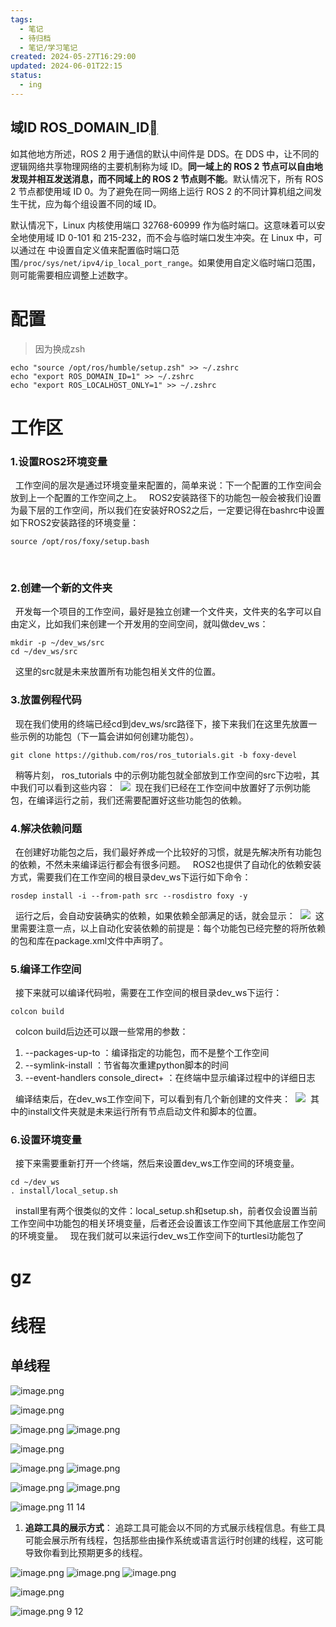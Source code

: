 ```yaml
---
tags:
  - 笔记
  - 待归档
  - 笔记/学习笔记
created: 2024-05-27T16:29:00
updated: 2024-06-01T22:15
status:
  - ing
---
```

## 域ID  ROS_DOMAIN_ID[](https://docs.ros.org/en/humble/Concepts/Intermediate/About-Domain-ID.html#the-ros-domain-id "链接至此标题")

如其他地方所述，ROS 2 用于通信的默认中间件是 DDS。在 DDS 中，让不同的逻辑网络共享物理网络的主要机制称为域 ID。**同一域上的 ROS 2 节点可以自由地发现并相互发送消息，而不同域上的 ROS 2 节点则不能**。默认情况下，所有 ROS 2 节点都使用域 ID 0。为了避免在同一网络上运行 ROS 2 的不同计算机组之间发生干扰，应为每个组设置不同的域 ID。

默认情况下，Linux 内核使用端口 32768-60999 作为临时端口。这意味着可以安全地使用域 ID 0-101 和 215-232，而不会与临时端口发生冲突。在 Linux 中，可以通过在 中设置自定义值来配置临时端口范围`/proc/sys/net/ipv4/ip_local_port_range`。如果使用自定义临时端口范围，则可能需要相应调整上述数字。

# 配置
> 因为换成zsh
```
echo "source /opt/ros/humble/setup.zsh" >> ~/.zshrc
echo "export ROS_DOMAIN_ID=1" >> ~/.zshrc
echo "export ROS_LOCALHOST_ONLY=1" >> ~/.zshrc
```


# 工作区
### 1.设置ROS2环境变量

  工作空间的层次是通过环境变量来配置的，简单来说：下一个配置的工作空间会放到上一个配置的工作空间之上。   ROS2安装路径下的功能包一般会被我们设置为最下层的工作空间，所以我们在安装好ROS2之后，一定要记得在bashrc中设置如下ROS2安装路径的环境变量：

```
source /opt/ros/foxy/setup.bash
```

 

### 2.创建一个新的文件夹

  开发每一个项目的工作空间，最好是独立创建一个文件夹，文件夹的名字可以自由定义，比如我们来创建一个开发用的空间空间，就叫做dev_ws：

```
mkdir -p ~/dev_ws/src
cd ~/dev_ws/src
```

  这里的src就是未来放置所有功能包相关文件的位置。  

### 3.放置例程代码

  现在我们使用的终端已经cd到dev_ws/src路径下，接下来我们在这里先放置一些示例的功能包（下一篇会讲如何创建功能包）。

```
git clone https://github.com/ros/ros_tutorials.git -b foxy-devel
```

  稍等片刻， ros_tutorials 中的示例功能包就全部放到工作空间的src下边啦，其中我们可以看到这些内容：  [![](https://www.guyuehome.com/Uploads/wp/2020/08/a7c3df4abde45be608-19-14-04-20.png)](https://www.guyuehome.com/Uploads/wp/2020/08/a7c3df4abde45be608-19-14-04-20.png)  现在我们已经在工作空间中放置好了示例功能包，在编译运行之前，我们还需要配置好这些功能包的依赖。  

### 4.解决依赖问题

  在创建好功能包之后，我们最好养成一个比较好的习惯，就是先解决所有功能包的依赖，不然未来编译运行都会有很多问题。   ROS2也提供了自动化的依赖安装方式，需要我们在工作空间的根目录dev_ws下运行如下命令：

```
rosdep install -i --from-path src --rosdistro foxy -y
```

  运行之后，会自动安装确实的依赖，如果依赖全部满足的话，就会显示：  [![](https://www.guyuehome.com/Uploads/wp/2020/08/832bbeb06cae0b3508-19-14-04-20.png)](https://www.guyuehome.com/Uploads/wp/2020/08/832bbeb06cae0b3508-19-14-04-20.png)  这里需要注意一点，以上自动化安装依赖的前提是：每个功能包已经完整的将所依赖的包和库在package.xml文件中声明了。  

### 5.编译工作空间

  接下来就可以编译代码啦，需要在工作空间的根目录dev_ws下运行：

```
colcon build
```

   colcon build后边还可以跟一些常用的参数：  

1. --packages-up-to ：编译指定的功能包，而不是整个工作空间
2. --symlink-install ：节省每次重建python脚本的时间
3. --event-handlers console_direct+ ：在终端中显示编译过程中的详细日志

  编译结束后，在dev_ws工作空间下，可以看到有几个新创建的文件夹：  [![](https://www.guyuehome.com/Uploads/wp/2020/08/d555223dcf26eee108-19-14-04-20.png)](https://www.guyuehome.com/Uploads/wp/2020/08/d555223dcf26eee108-19-14-04-20.png)  其中的install文件夹就是未来运行所有节点启动文件和脚本的位置。  

### 6.设置环境变量

  接下来需要重新打开一个终端，然后来设置dev_ws工作空间的环境变量。  

```
cd ~/dev_ws
. install/local_setup.sh
```

  install里有两个很类似的文件：local_setup.sh和setup.sh，前者仅会设置当前工作空间中功能包的相关环境变量，后者还会设置该工作空间下其他底层工作空间的环境变量。   现在我们就可以来运行dev_ws工作空间下的turtlesi功能包了

# gz

# 线程
## 单线程

![image.png](https://raw.githubusercontent.com/wsm6636/pic/main/202405301116817.png)

![image.png](https://raw.githubusercontent.com/wsm6636/pic/main/202405301117923.png)

![image.png](https://raw.githubusercontent.com/wsm6636/pic/main/202405301240996.png)
![image.png](https://raw.githubusercontent.com/wsm6636/pic/main/202405302010037.png)

![image.png](https://raw.githubusercontent.com/wsm6636/pic/main/202405302011410.png)


![image.png](https://raw.githubusercontent.com/wsm6636/pic/main/202405301553849.png)
![image.png](https://raw.githubusercontent.com/wsm6636/pic/main/202405301604605.png)

![image.png](https://raw.githubusercontent.com/wsm6636/pic/main/202405301554157.png)
![image.png](https://raw.githubusercontent.com/wsm6636/pic/main/202405301604777.png)

![image.png](https://raw.githubusercontent.com/wsm6636/pic/main/202405301655785.png)
11
14

1. **追踪工具的展示方式**： 追踪工具可能会以不同的方式展示线程信息。有些工具可能会展示所有线程，包括那些由操作系统或语言运行时创建的线程，这可能导致你看到比预期更多的线程。

![image.png](https://raw.githubusercontent.com/wsm6636/pic/main/202405302040493.png)
![image.png](https://raw.githubusercontent.com/wsm6636/pic/main/202405302041984.png)
![image.png](https://raw.githubusercontent.com/wsm6636/pic/main/202405302043552.png)

![image.png](https://raw.githubusercontent.com/wsm6636/pic/main/202405302052354.png)

![image.png](https://raw.githubusercontent.com/wsm6636/pic/main/202405302053956.png)
9
12

